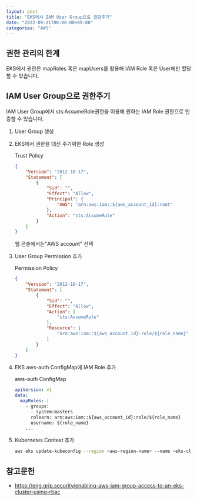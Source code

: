 ```yaml
---
layout: post
title: "EKS에서 IAM User Group으로 권한주기"
date: "2022-09-21T00:00:00+09:00"
categories: "AWS"
---
```


## 권한 관리의 한계

EKS에서 권한은 mapRoles 혹은 mapUsers를 활용해 IAM Role 혹은 User에만 할당할 수 있습니다.

## IAM User Group으로 권한주기

IAM User Group에서 sts:AssumeRole권한을 이용해 원하는 IAM Role 권한으로 인증할 수 있습니다.

1. User Group 생성

2. EKS에서 권한을 대신 주기위한 Role 생성

    Trust Policy

    ```json
    {
        "Version": "2012-10-17",
        "Statement": [
            {
                "Sid": "",
                "Effect": "Allow",
                "Principal": {
                    "AWS": "arn:aws:iam::${aws_account_id}:root"
                },
                "Action": "sts:AssumeRole"
            }
        ]
    }
    ```

    웹 콘솔에서는"AWS account" 선택

3. User Group Permission 추가

    Permission Policy

    ```json
    {
        "Version": "2012-10-17",
        "Statement": [
            {
                "Sid": "",
                "Effect": "Allow",
                "Action": [
                    "sts:AssumeRole"
                ],
                "Resource": [
                    "arn:aws:iam::${aws_account_id}:role/${role_name}"
                ]
            }
        ]
    }
    ```

4. EKS aws-auth ConfigMap에 IAM Role 추가

    aws-auth ConfigMap

    ```yaml
    apiVersion: v1
    data:
      mapRoles: |
        - groups:
          - system:masters
          rolearn: arn:aws:iam::${aws_account_id}:role/${role_name}
          username: ${role_name}
        ...
    ```

5. Kubernetes Context 추가

    ```sh
    aws eks update-kubeconfig --region <aws-region-name> --name <eks-cluster-name> --role-arn arn:aws:iam::${aws_account_id}:role/${role_name}
    ```

## 참고문헌

- <https://eng.grip.security/enabling-aws-iam-group-access-to-an-eks-cluster-using-rbac>
